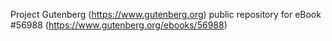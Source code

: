 Project Gutenberg (https://www.gutenberg.org) public repository for
eBook #56988 (https://www.gutenberg.org/ebooks/56988)

